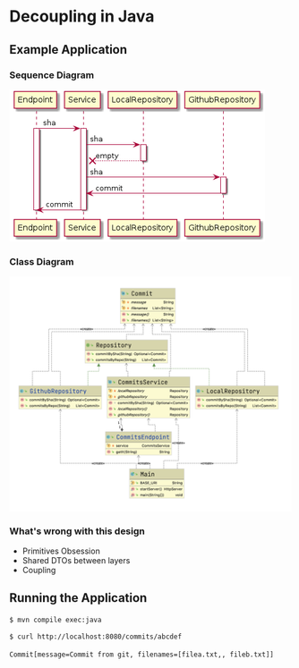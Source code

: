 # Decoupling in Java

## Example Application

### Sequence Diagram

![Sequence Diagram](./sequence-diagram.png)


### Class Diagram
![Class Diagram Before](./diagram-before.png)

### What's wrong with this design

- Primitives Obsession
- Shared DTOs between layers
- Coupling

## Running the Application

```shell script
$ mvn compile exec:java
```

```shell script
$ curl http://localhost:8080/commits/abcdef

Commit[message=Commit from git, filenames=[filea.txt,, fileb.txt]]
```